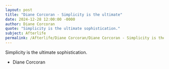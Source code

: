 ```yaml
---
layout: post
title: "Diane Corcoran - Simplicity is the ultimate"
date: 2024-12-28 12:00:00 -0000
author: Diane Corcoran
quote: "Simplicity is the ultimate sophistication."
subject: Afterlife
permalink: /Afterlife/Diane Corcoran/Diane Corcoran - Simplicity is the ultimate
---
```


Simplicity is the ultimate sophistication.

- Diane Corcoran
